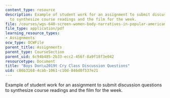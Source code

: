 ```yaml
---
content_type: resource
description: Example of student work for an assignment to submit discussion questions
  to synthesize course readings and the film for the week.
file: /courses/wgs-640-screen-women-body-narratives-in-popular-american-film-spring-2014/c86b31684cab1061c10d846d0f537e21_MITWGS_640S14_Bys_dscsn_qt.pdf
file_type: application/pdf
learning_resource_types:
- Assignments
ocw_type: OCWFile
parent_title: Assignments
parent_type: CourseSection
parent_uid: 6c94b485-2b33-ecc2-456f-8a9f18f3e042
resourcetype: Document
title: "Boys Don\u2019t Cry Class Discussion Questions"
uid: c86b3168-4cab-1061-c10d-846d0f537e21
---
```

Example of student work for an assignment to submit discussion questions to synthesize course readings and the film for the week.

